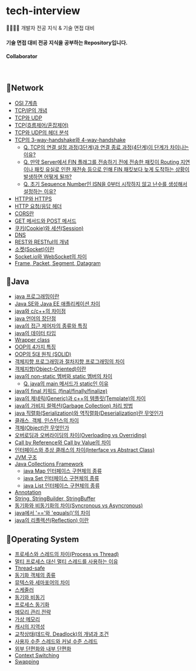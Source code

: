 # tech-interview
👨‍👨‍👧‍👧 개발자 전공 지식 &amp; 기술 면접 대비 

#### 기술 면접 대비 전공 지식을 공부하는 Repository입니다.

#### Collaborator

<br>

## 📌Network

* [OSI 7계층](./Network/Part1.md#OSI-7계층) 
* [TCP/IP의 개념](./Network/Part1.md#TCPIP의-개념)
* [TCP와 UDP](./Network/Part1.md#TCP와-UDP)
* [TCP(흐름제어/혼잡제어)](./Network/Part1.md#TCP흐름제어-혼잡제어)
* [TCP와 UDP의 헤더 분석](./Network/Part1.md#TCP와-UDP의-헤더-분석)
* [TCP의 3-way-handshake와 4-way-handshake](./Network/Part1.md#TCP의-3-way-handshake와-4-way-handshake)
  * [Q. TCP의 연결 설정 과정(3단계)과 연결 종료 과정(4단계)이 단계가 차이나는 이유?]()
  * [Q. 만약 Server에서 FIN 플래그를 전송하기 전에 전송한 패킷이 Routing 지연이나 패킷 유실로 인한 재전송 등으로 인해 FIN 패킷보다 늦게 도착하는 상황이 발생하면 어떻게 될까?]()
  * [Q. 초기 Sequence Number인 ISN을 0부터 시작하지 않고 난수를 생성해서 설정하는 이유?]()
* [HTTP와 HTTPS](./Network/Part2.md#http와-https)
* [HTTP 요청/응답 헤더](./Network/Part2.md#http-요청-응답-헤더)
* [CORS란](./Network/Part2.md#cors란)
* [GET 메서드와 POST 메서드](./Network/Part2.md#get-메서드와-post-메서드)
* [쿠키(Cookie)와 세션(Session)](./Network/Part2.md#쿠키와-세션)
* [DNS](./Network/Part3.md#DNS란)
* [REST와 RESTful의 개념](./Network/Part3.md#REST와-RESTful)
* [소켓(Socket)이란](./Network/Part3.md#Socket이란)
* [Socket.io와 WebSocket의 차이](./Network/Part3.md#양방향-통신)
* [Frame, Packet, Segment, Datagram](./Network/Part3.md#Frame-Packet-Segment-Datagram)

## 📌Java

* [java 프로그래밍이란](./Java/Part1.md#java-프로그래밍이란)
* [Java SE와 Java EE 애플리케이션 차이](./Java/Part1.md#java-se와-java-ee-애플리케이션-차이)
* [java와 c/c++의 차이점](./Java/Part1.md/#java와-c-c쁠쁠의-차이점)
* [java 언어의 장단점](./Java/Part1.md/#java-언어의-장단점)
* [java의 접근 제어자의 종류와 특징](./Java/Part1.md#java의-접근-제어자의-종류와-특징)
* [java의 데이터 타입](./Java/Part1.md#java의-데이터-타입)
* [Wrapper class](./Java/Part1.md#wrapper-class)
* [OOP의 4가지 특징](#oop의-4가지-특징)
* [OOP의 5대 원칙 (SOLID)](#oop의-5대-원칙)
* [객체지향 프로그래밍과 절차지향 프로그래밍의 차이](#객체지향-프로그래밍과-절차지향-프로그래밍의-차이)
* [객체지향(Object-Oriented)이란](#객체지향이란)
* [java의 non-static 멤버와 static 멤버의 차이](#java의-non-static-멤버와-static-멤버의-차이)
  * [Q. java의 main 메서드가 static인 이유](#java의-main-메서드가-static인-이유)
* [java의 final 키워드 (final/finally/finalize)](#java의-final-키워드)
* [java의 제네릭(Generic)과 c++의 템플릿(Template)의 차이](#java의-제네릭과-c++의-템플릿의-차이)
* [java의 가비지 컬렉션(Garbage Collection) 처리 방법](#java의-가비지-컬렉션-처리-방법)
* [java 직렬화(Serialization)와 역직렬화(Deserialization)란 무엇인가](#java-직렬화와-역직렬화란-무엇인가)
* [클래스, 객체, 인스턴스의 차이](#클래스-객체-인스턴스의-차이)
* [객체(Object)란 무엇인가](#객체란-무엇인가)
* [오버로딩과 오버라이딩의 차이(Overloading vs Overriding)](#오버로딩과-오버라이딩의-차이)
* [Call by Reference와 Call by Value의 차이](#call-by-reference와-call-by-value의-차이)
* [인터페이스와 추상 클래스의 차이(Interface vs Abstract Class)](#인터페이스와-추상-클래스의-차이)
* [JVM 구조](./Java/Part4.md#jvm-구조)
* [Java Collections Framework](./Java/Part4.md#java-collections-framework)
  * [java Map 인터페이스 구현체의 종류](./Java/Part4.md#java-map-인터페이스-구현체의-종류)
  * [java Set 인터페이스 구현체의 종류](./Java/Part4.md#java-set-인터페이스-구현체의-종류)
  * [java List 인터페이스 구현체의 종류](./Java/Part4.md#java-list-인터페이스-구현체의-종류)
* [Annotation](./Java/Part4.md#annotation)
* [String, StringBuilder, StringBuffer](./Java/Part4.md#string-stringbuilder-stringbuffer)
* [동기화와 비동기화의 차이(Syncronous vs Asyncronous)](./Java/Part4.md#동기화와-비동기화의-차이)
* [java에서 '=='와 'equals()'의 차이](./Java/Part4.md#java에서-==와-equals()의-차이)
* [java의 리플렉션(Reflection) 이란](./Java/Part4.md#java의-리플렉션-이란)


## 📌Operating System

* [프로세스와 스레드의 차이(Process vs Thread)]()
* [멀티 프로세스 대신 멀티 스레드를 사용하는 이유]()
* [Thread-safe]()
* [동기화 객체의 종류]()
* [뮤텍스와 세마포어의 차이]()
* [스케줄러]()
* [동기와 비동기]()
* [프로세스 동기화]()
* [메모리 관리 전략]()
* [가상 메모리]()
* [캐시의 지역성]()
* [교착상태(데드락, Deadlock)의 개념과 조건]()
* [사용자 수준 스레드와 커널 수준 스레드]()
* [외부 단편화와 내부 단편화]()
* [Context Switching]()
* [Swapping]()

<br>
